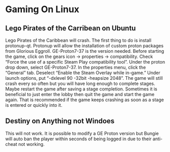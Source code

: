 # Gaming On Linux

## Lego Pirates of the Carribean on Ubuntu

Lego Pirates of the Caribbean will crash. The first thing to do is install protonup-qt. Protonup will allow the installation of custom proton packages from Glorious Eggroll. GE-Proton7-37 is the version needed. Before starting the game, click on the gears icon -> properties -> compatibility. Check “Force the use of a specific Steam Play compatibility tool”. Under the proton drop down, select GE-Proton7-37. In the properties menu, click the “General” tab. Deselect “Enable the Steam Overlay while in-game.” Under launch options, put “-dxlevel 90 -32bit -heapsize 2048”. The game will still crash every so often but you will have long enough to complete stages. Maybe restart the game after saving a stage completion. Sometimes it is beneficial to just enter the lobby then quit the game and start the game again. That is recommended if the game keeps crashing as soon as a stage is entered or quickly into it. 

## Destiny on Anything not Windoes

This will not work. It is possible to modify a GE Proton version but Bungie will auto ban the player within seconds of being logged in due to their anti-cheat not working.